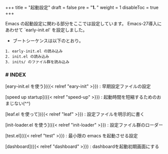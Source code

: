 +++
title = "起動設定"
draft = false
pre = "<b>1. </b>"
weight = 1
disableToc = true
+++

Emacs の起動設定に関わる部分をここでは設定しています。
Emacs-27導入にあわせて `early-init.el' を設定しました。 

* ブートシーケンスは以下のとおり。

```shellsession
1. early-init.el の読み込み
2. init.el の読み込み
3. inits/ のファイル群を読み込み
```

### # INDEX

[eary-init.el を使う]({{< relref "eary-init" >}})
: 早期設定ファイルの設定

[speed up startup]({{< relref "speed-up" >}})
: 起動時間を短縮するためのおまじない(^^)

[leaf.el を使って]({{< relref "leaf" >}})
: 設定ファイルを明示的に書く

[init-loader.el を使う]({{< relref "init-loader" >}})
: 設定ファイル群のローダー

[test.el]({{< relref "test" >}})
: 最小限の emacs を起動させる設定

[dashboard]({{< relref "dashboard" >}})
: dashboardを起動初期画面にする

